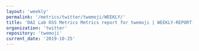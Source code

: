 ```yaml
---
layout: 'weekly'
permalink: '/metrics/twitter/twemoji/WEEKLY/'
title: 'DAI Lab OSS Metrics Metrics report for twemoji | WEEKLY-REPORT-2019-10-25'
organization: 'twitter'
repository: 'twemoji'
current_date: '2019-10-25'
---
```

